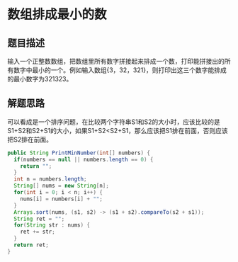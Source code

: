 # 数组排成最小的数

## 题目描述

输入一个正整数数组，把数组里所有数字拼接起来排成一个数，打印能拼接出的所有数字中最小的一个。例如输入数组{3，32，321}，则打印出这三个数字能排成的最小数字为321323。

## 解题思路

可以看成是一个排序问题，在比较两个字符串S1和S2的大小时，应该比较的是S1+S2和S2+S1的大小，如果S1+S2<S2+S1，那么应该把S1排在前面，否则应该把S2排在前面。

```java
public String PrintMinNumber(int[] numbers) {
  if(numbers == null || numbers.length == 0) {
    return "";
  }
  int n = numbers.length;
  String[] nums = new String[n];
  for(int i = 0; i < n; i++) {
    nums[i] = numbers[i] + "";
  }
  Arrays.sort(nums, (s1, s2) -> (s1 + s2).compareTo(s2 + s1));
  String ret = "";
  for(String str : nums) {
    ret += str;
  }
  return ret;
}
```